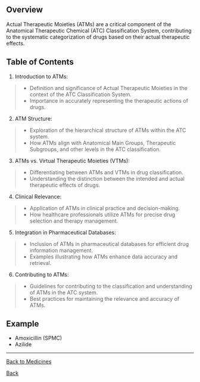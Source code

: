 ## Overview
Actual Therapeutic Moieties (ATMs) are a critical component of the Anatomical Therapeutic Chemical (ATC) Classification System, contributing to the systematic categorization of drugs based on their actual therapeutic effects. 

## Table of Contents

1. Introduction to ATMs:
> * Definition and significance of Actual Therapeutic Moieties in the context of the ATC Classification System.
> * Importance in accurately representing the therapeutic actions of drugs.

2. ATM Structure:
> * Exploration of the hierarchical structure of ATMs within the ATC system.
> * How ATMs align with Anatomical Main Groups, Therapeutic Subgroups, and other levels in the ATC classification.

3. ATMs vs. Virtual Therapeutic Moieties (VTMs):
> * Differentiating between ATMs and VTMs in drug classification.
> * Understanding the distinction between the intended and actual therapeutic effects of drugs.

4. Clinical Relevance:
> * Application of ATMs in clinical practice and decision-making.
> * How healthcare professionals utilize ATMs for precise drug selection and therapy management.

5. Integration in Pharmaceutical Databases:
> * Inclusion of ATMs in pharmaceutical databases for efficient drug information management.
> * Examples illustrating how ATMs enhance data accuracy and retrieval.

6. Contributing to ATMs:
> * Guidelines for contributing to the classification and understanding of ATMs in the ATC system.
> * Best practices for maintaining the relevance and accuracy of ATMs.

## Example
* Amoxicillin (SPMC) 
* Azilide


***
[Back to Medicines](https://github.com/hmislk/hmis/wiki/Medicines)

[Back](https://github.com/hmislk/hmis/wiki)
